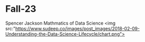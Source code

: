 # Fall-23

Spencer Jackson
Mathmatics of Data Science 
<img src:"https://www.sudeep.co/images/post_images/2018-02-09-Understanding-the-Data-Science-Lifecycle/chart.png">
